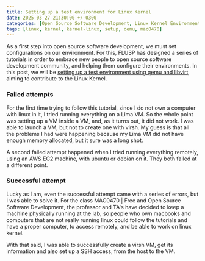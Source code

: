 ```yaml
---
title: Setting up a test environment for Linux Kernel
date: 2025-03-27 21:30:00 +/-0300
categories: [Open Source Software Development, Linux Kernel Environment Setup]
tags: [linux, kernel, kernel-linux, setup, qemu, mac0470]
---
```


As a first step into open source software development, we must set configurations on our environment. For this, FLUSP has designed a series of tutorials in order to embrace new people to open source software development community, and helping them configure their environments. In this post, we will be [setting up a test environment using qemu and libvirt](https://flusp.ime.usp.br/kernel/qemu-libvirt-setup/), aiming to contribute to the Linux Kernel.

### Failed attempts

For the first time trying to follow this tutorial, since I do not own a computer with linux in it, I tried running everything on a Lima VM. So the whole point was setting up a VM inside a VM, and, as it turns out, it did not work. I was able to launch a VM, but not to create one with virsh. My guess is that all the problems I had were happening because my Lima VM did not have enough memory allocated, but it sure was a long shot.

A second failed attempt happened when I tried running everything remotely, using an AWS EC2 machine, with ubuntu or debian on it. They both failed at a different point.

### Successful attempt

Lucky as I am, even the successful attempt came with a series of errors, but I was able to solve it. For the class MAC0470 | Free and Open Source Software Development, the professor and TA's have decided to keep a machine physically running at the lab, so people who own macbooks and computers that are not really running linux could follow the tutorials and have a proper computer, to access remotely, and be able to work on linux kernel.

With that said, I was able to successfully create a virsh VM, get its information and also set up a SSH access, from the host to the VM.